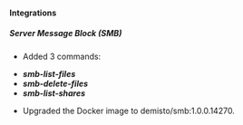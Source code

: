 
#### Integrations
##### Server Message Block (SMB)
- Added 3 commands:
 * ***smb-list-files***
 * ***smb-delete-files***
 * ***smb-list-shares***
- Upgraded the Docker image to demisto/smb:1.0.0.14270.